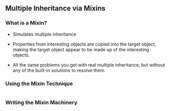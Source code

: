 Multiple Inheritance via Mixins
-------------------------------

### What is a Mixin? ###

  * Simulates multiple inheritance

  * Properties from interesting objects are copied into the target
    object, making the target object appear to be made up of the
    interesting objects.

  * All the same problems you get with real multiple inheritance, but
    without any of the built-in solutions to resolve them.

### Using the Mixin Technique ###

~~~ {.javascript insert="../../src/examples/js/mixin.js" token="usage"}
~~~

### Writing the Mixin Machinery ###

~~~ {.javascript insert="../../src/examples/js/mixin.js" token="mixin"}
~~~
